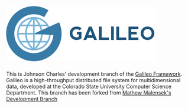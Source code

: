 [![Galileo](docs/galileo.png)](http://galileo.cs.colostate.edu/)
=======

This is Johnson Charles' development branch of the [Galileo Framework](http://galileo.cs.colostate.edu/). Galileo is a high-throughput distributed file system for multidimensional data, developed at the Colorado State University Computer Science Department. This branch has been forked from [Mathew Malensek's Development Branch](https://github.com/malensek/galileo)
